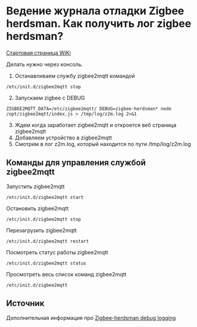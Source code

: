 # Ведение журнала отладки Zigbee herdsman. Как получить лог zigbee herdsman?

[Стартовая страница WiKi](https://github.com/DivanX10/wiki#readme)

Делать нужно через консоль.

1) Останавливаем службу zigbee2mqtt командой
```
/etc/init.d/zigbee2mqtt stop
```

2) Запускаем zigbee с DEBUG
```
ZIGBEE2MQTT_DATA=/etc/zigbee2mqtt/ DEBUG=zigbee-herdsman* node /opt/zigbee2mqtt/index.js > /tmp/log/z2m.log 2>&1
```

3) Ждем когда заработает zigbee2mqtt и откроется веб страница zigbee2mqtt
4) Добавляем устройство в zigbee2mqtt
5) Смотрим в лог z2m.log, который находится по пути /tmp/log/z2m.log


## Команды для управления службой zigbee2mqtt

Запустить zigbee2mqtt
```
/etc/init.d/zigbee2mqtt start
```

Остановить zigbee2mqtt
```
/etc/init.d/zigbee2mqtt stop
```

Перезагрузить zigbee2mqtt
```
/etc/init.d/zigbee2mqtt restart
```


Посмотреть статус работы zigbee2mqtt
```
/etc/init.d/zigbee2mqtt status
```

Просмотреть весь список команд zigbee2mqtt
```
/etc/init.d/zigbee2mqtt
```


## Источник
Дополнительная информация про [Zigbee-herdsman debug logging](https://www.zigbee2mqtt.io/guide/usage/debug.html#enabling-logging)
